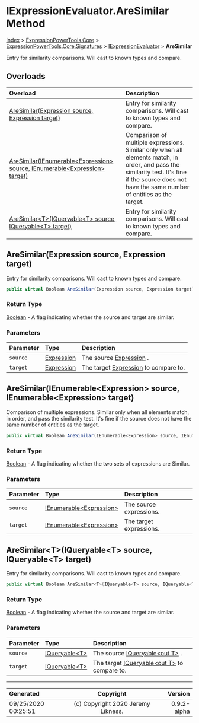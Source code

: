 ﻿# IExpressionEvaluator.AreSimilar Method

[Index](../index.md) > [ExpressionPowerTools.Core](ExpressionPowerTools.Core.a.md) > [ExpressionPowerTools.Core.Signatures](ExpressionPowerTools.Core.Signatures.n.md) > [IExpressionEvaluator](ExpressionPowerTools.Core.Signatures.IExpressionEvaluator.i.md) > **AreSimilar**

Entry for similarity comparisons. Will cast to
            known types and compare.

## Overloads

| Overload | Description |
| :-- | :-- |
| [AreSimilar(Expression source, Expression target)](#aresimilarexpression-source-expression-target) | Entry for similarity comparisons. Will cast to            known types and compare. |
| [AreSimilar(IEnumerable&lt;Expression> source, IEnumerable&lt;Expression> target)](#aresimilarienumerableexpression-source-ienumerableexpression-target) | Comparison of multiple expressions. Similar            only when all elements match, in order, and            pass the similarity test. It's fine if the            source does not have the same number of entities            as the target. |
| [AreSimilar&lt;T>(IQueryable&lt;T> source, IQueryable&lt;T> target)](#aresimilartiqueryablet-source-iqueryablet-target) | Entry for similarity comparisons. Will cast to            known types and compare. |
## AreSimilar(Expression source, Expression target)

Entry for similarity comparisons. Will cast to
            known types and compare.

```csharp
public virtual Boolean AreSimilar(Expression source, Expression target)
```

### Return Type

 [Boolean](https://docs.microsoft.com/dotnet/api/system.boolean)  - A flag indicating whether the source and target are similar.

### Parameters

| Parameter | Type | Description |
| :-- | :-- | :-- |
| `source` | [Expression](https://docs.microsoft.com/dotnet/api/system.linq.expressions.expression) | The source [Expression](https://docs.microsoft.com/dotnet/api/system.linq.expressions.expression) . |
| `target` | [Expression](https://docs.microsoft.com/dotnet/api/system.linq.expressions.expression) | The target [Expression](https://docs.microsoft.com/dotnet/api/system.linq.expressions.expression) to compare to. |


## AreSimilar(IEnumerable&lt;Expression> source, IEnumerable&lt;Expression> target)

Comparison of multiple expressions. Similar
            only when all elements match, in order, and
            pass the similarity test. It's fine if the
            source does not have the same number of entities
            as the target.

```csharp
public virtual Boolean AreSimilar(IEnumerable<Expression> source, IEnumerable<Expression> target)
```

### Return Type

 [Boolean](https://docs.microsoft.com/dotnet/api/system.boolean)  - A flag indicating whether the two sets of
            expressions are Similar.

### Parameters

| Parameter | Type | Description |
| :-- | :-- | :-- |
| `source` | [IEnumerable&lt;Expression>](https://docs.microsoft.com/dotnet/api/system.collections.generic.ienumerable-1) | The source expressions. |
| `target` | [IEnumerable&lt;Expression>](https://docs.microsoft.com/dotnet/api/system.collections.generic.ienumerable-1) | The target expressions. |


## AreSimilar&lt;T>(IQueryable&lt;T> source, IQueryable&lt;T> target)

Entry for similarity comparisons. Will cast to
            known types and compare.

```csharp
public virtual Boolean AreSimilar<T>(IQueryable<T> source, IQueryable<T> target)
```

### Return Type

 [Boolean](https://docs.microsoft.com/dotnet/api/system.boolean)  - A flag indicating whether the source and target are similar.

### Parameters

| Parameter | Type | Description |
| :-- | :-- | :-- |
| `source` | [IQueryable&lt;T>](https://docs.microsoft.com/dotnet/api/system.linq.iqueryable-1) | The source [IQueryable&lt;out T>](https://docs.microsoft.com/dotnet/api/system.linq.iqueryable-1) . |
| `target` | [IQueryable&lt;T>](https://docs.microsoft.com/dotnet/api/system.linq.iqueryable-1) | The target [IQueryable&lt;out T>](https://docs.microsoft.com/dotnet/api/system.linq.iqueryable-1) to compare to. |



---

| Generated | Copyright | Version |
| :-- | :-: | --: |
| 09/25/2020 00:25:51 | (c) Copyright 2020 Jeremy Likness. | 0.9.2-alpha |
